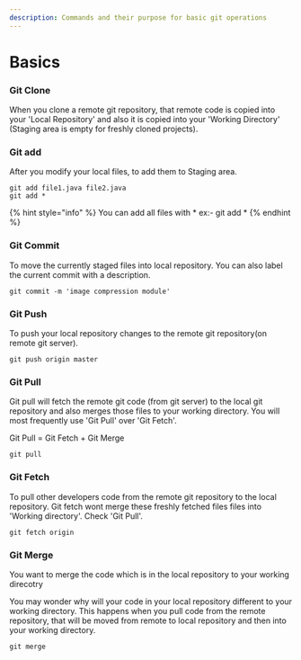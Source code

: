 ```yaml
---
description: Commands and their purpose for basic git operations
---
```


# Basics



### Git Clone

When you clone a remote git repository, that remote code is copied into your 'Local Repository' and also it is copied into your 'Working Directory' \(Staging area is empty for freshly cloned projects\).

### Git add

After you modify your local files, to add them to Staging area.

```text
git add file1.java file2.java
git add *
```

{% hint style="info" %}
You can add all files with \* ex:- git add \*
{% endhint %}

### Git Commit

To move the currently staged files into local repository. You can also label the current commit with a description.

```text
git commit -m 'image compression module'
```

### Git Push

To push your local repository changes to the remote git repository\(on remote git server\).

```text
git push origin master
```

### Git Pull

Git pull will fetch the remote git code \(from git server\) to the local git repository and also merges those files to your working directory. You will most frequently use 'Git Pull' over 'Git Fetch'.

Git Pull = Git Fetch + Git Merge

```text
git pull
```

### Git Fetch

To pull other developers code from the remote git repository to the local repository. Git fetch wont merge these freshly fetched files files into 'Working directory'. Check 'Git Pull'.

```text
git fetch origin
```

### Git Merge 

You want to merge the code which is in the local repository to your working direcotry

You may wonder why will your code in your local repository different to your working directory. This happens when you pull code from the remote repository, that will be moved from remote to local repository and then into your working directory.

```text
git merge
```

### 




